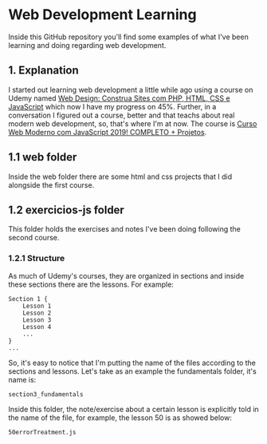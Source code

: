# Web Development Learning
Inside this GitHub repository you'll find some examples of what I've been learning and doing regarding web development.

## 1. Explanation
I started out learning web development a little while ago using a course on Udemy named [Web Design: Construa Sites com PHP, HTML, CSS e JavaScript](https://www.udemy.com/programacao-web-para-divulgacao-cientifica/) which now I have my progress on 45%.
Further, in a conversation I figured out a course, better and that teachs about real modern web development, so, that's where I'm at now. The course is [Curso Web Moderno com JavaScript 2019! COMPLETO + Projetos](https://www.udemy.com/curso-web/).

## 1.1 web folder 
Inside the web folder there are some html and css projects that I did alongside the first course.

## 1.2 exercicios-js folder 
This folder holds the exercises and notes I've been doing following the second course.
### 1.2.1 Structure
As much of Udemy's courses, they are organized in sections and inside these sections there are the lessons. For example: 
```
Section 1 {
	Lesson 1
	Lesson 2
	Lesson 3
	Lesson 4
	...
}
...
```
So, it's easy to notice that I'm putting the name of the files according to the sections and lessons. Let's take as an example the fundamentals folder, it's name is:
```
section3_fundamentals
```
Inside this folder, the note/exercise about a certain lesson is explicitly told in the name of the file, for example, the lesson 50 is as showed below:
```
50errorTreatment.js
```
